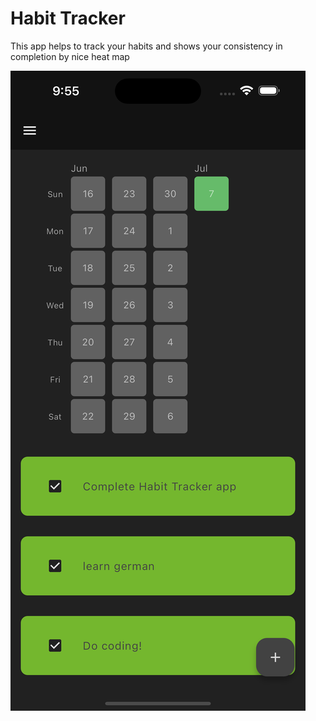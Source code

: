 # Habit Tracker

This app helps to track your habits and shows your consistency in completion by nice heat map

![iPhone Screenshot](images/screenshot.png)
